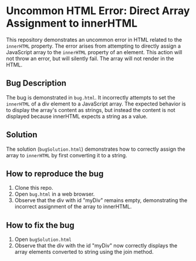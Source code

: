 # Uncommon HTML Error: Direct Array Assignment to innerHTML

This repository demonstrates an uncommon error in HTML related to the `innerHTML` property.  The error arises from attempting to directly assign a JavaScript array to the `innerHTML` property of an element.  This action will not throw an error, but will silently fail. The array will not render in the HTML.

## Bug Description

The bug is demonstrated in `bug.html`.  It incorrectly attempts to set the `innerHTML` of a div element to a JavaScript array. The expected behavior is to display the array's content as strings, but instead the content is not displayed because innerHTML expects a string as a value.

## Solution

The solution (`bugSolution.html`) demonstrates how to correctly assign the array to `innerHTML` by first converting it to a string.

## How to reproduce the bug

1. Clone this repo.
2. Open `bug.html` in a web browser.
3. Observe that the div with id "myDiv" remains empty, demonstrating the incorrect assignment of the array to innerHTML.

## How to fix the bug

1. Open `bugSolution.html`
2. Observe that the div with the id "myDiv" now correctly displays the array elements converted to string using the join method.